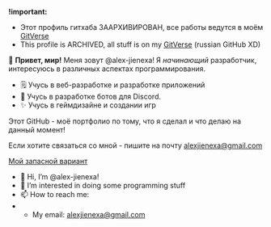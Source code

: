 **!important:**
- Этот профиль гитхаба ЗААРХИВИРОВАН, все работы ведутся в моём [GitVerse](https://gitverse.ru/jiene)
- This profile is ARCHIVED, all stuff is on my [GitVerse](https://gitverse.ru/jene) (russian GitHub XD)



👋 **Привет, мир!** Меня зовут @alex-jienexa!
Я *начинающий* разработчик, интересуюсь в различных аспектах программирования.

+ 🗒️ Учусь в веб-разработке и разработке приложений
+ 🤖 Учусь в разработке ботов для Discord.
+ ✨ Учусь в геймдизайне и создании игр

Этот GitHub - моё портфолио по тому, что я сделал и что делаю на данный момент!

Если хотите связаться со мной - пишите на почту alexjienexa@gmail.com

[Мой запасной вариант](https://github.com/alex-jievate)

- 👋 Hi, I’m @alex-jienexa!
- 👀 I’m interested in doing some programming stuff
- 📫 How to reach me:
- - My email: alexjienexa@gmail.com


